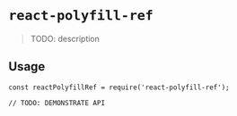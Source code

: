 # `react-polyfill-ref`

> TODO: description

## Usage

```
const reactPolyfillRef = require('react-polyfill-ref');

// TODO: DEMONSTRATE API
```
